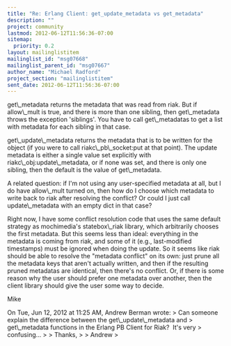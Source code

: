 ```yaml
---
title: "Re: Erlang Client: get_update_metadata vs get_metadata"
description: ""
project: community
lastmod: 2012-06-12T11:56:36-07:00
sitemap:
  priority: 0.2
layout: mailinglistitem
mailinglist_id: "msg07668"
mailinglist_parent_id: "msg07667"
author_name: "Michael Radford"
project_section: "mailinglistitem"
sent_date: 2012-06-12T11:56:36-07:00
---
```



get\\_metadata returns the metadata that was read from riak. But if
allow\\_mult is true, and there is more than one sibling, then
get\\_metadata throws the exception 'siblings'. You have to call
get\\_metadatas to get a list with metadata for each sibling in that
case.

get\\_update\\_metadata returns the metadata that is to be written for the
object (if you were to call riakc\\_pb\\_socket:put at that point). The
update metadata is either a single value set explicitly with
riakc\\_obj:update\\_metadata, or if none was set, and there is only one
sibling, then the default is the value of get\\_metadata.

A related question: if I'm not using any user-specified metadata at
all, but I do have allow\\_mult turned on, then how do I choose which
metadata to write back to riak after resolving the conflict? Or could
I just call update\\_metadata with an empty dict in that case?

Right now, I have some conflict resolution code that uses the same
default strategy as mochimedia's statebox\\_riak library, which
arbitrarily chooses the first metadata. But this seems less than
ideal: everything in the metadata is coming from riak, and some of it
(e.g., last-modified timestamps) must be ignored when doing the
update. So it seems like riak should be able to resolve the "metadata
conflict" on its own: just prune all the metadata keys that aren't
actually written, and then if the resulting pruned metadatas are
identical, then there's no conflict. Or, if there is some reason why
the user should prefer one metadata over another, then the client
library should give the user some way to decide.

Mike

On Tue, Jun 12, 2012 at 11:25 AM, Andrew Berman  wrote:
&gt; Can someone explain the difference between the get\\_update\\_metadata and
&gt; get\\_metadata functions in the Erlang PB Client for Riak?  It's very
&gt; confusing...
&gt;
&gt; Thanks,
&gt;
&gt; Andrew
&gt;
